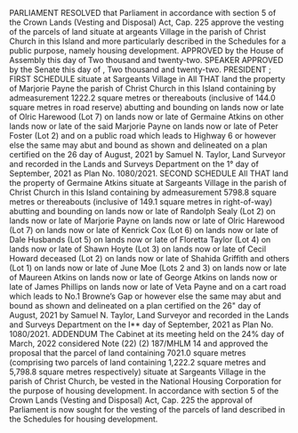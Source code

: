 PARLIAMENT
RESOLVED that Parliament in accordance with section 5 of the Crown Lands (Vesting and Disposal) Act, Cap. 225 approve the vesting of the parcels of land situate at argeants Village in the parish of Christ Church in this Island and more particularly described in the Schedules for a public purpose, namely housing development.
APPROVED by the House of Assembly this
day of
Two thousand and twenty-two.
SPEAKER
APPROVED by the Senate this
day of
, Two
thousand and twenty-two.
PRESIDENT
;
FIRST SCHEDULE
situate at Sargeants Village in
All THAT land the property of Marjorie Payne the parish of Christ Church in this Island containing by admeasurement 1222.2 square metres or thereabouts (inclusive of 144.0 square metres in road reserve) abutting and bounding on lands now or late of Olric Harewood (Lot 7) on lands now or late of Germaine Atkins on other lands now or late of the said Marjorie Payne on lands now or late of Peter Foster (Lot 2) and on a public road which leads to Highway 6 or however else the same may abut and bound as shown and delineated on a plan certified on the 26 day of August, 2021 by Samuel N. Taylor, Land Surveyor and recorded in the Lands and Surveys Department on the 1° day of September, 2021 as Plan No. 1080/2021.
SECOND SCHEDULE
All THAT land the
property of Germaine Atkins situate at Sargeants Village in the parish of Christ Church in this Island containing by admeasurement 5798.8 square metres or thereabouts (inclusive of 149.1 square metres in right-of-way) abutting and bounding on lands now or late of Randolph Sealy (Lot 2) on lands now or late of Marjorie Payne on lands now or late of Olric Harewood (Lot 7) on lands now or late of Kenrick Cox (Lot 6) on lands now or late of Dale Husbands (Lot 5) on lands now or late of Floretta Taylor (Lot 4) on lands now or late of Shawn Hoyte (Lot 3) on lands now or late of Cecil Howard deceased (Lot 2) on lands now or late of Shahida Griffith and others (Lot 1) on lands now or late of June Moe (Lots 2 and 3) on lands now or late of Maureen Atkins on lands now or late of George Atkins on lands now or late of James Phillips on lands now or late of Veta Payne and on a cart road which leads to No.1 Browne’s Gap or however else the same may abut and bound as shown and delineated on a plan certified on the 26" day of August, 2021 by Samuel N. Taylor, Land Surveyor and recorded in the Lands and Surveys Department on the I** day of September, 2021 as Plan No. 1080/2021.
ADDENDUM
The Cabinet at its meeting held on the 24% day of March, 2022 considered Note (22) (2) 187/MHLM 14 and approved the proposal that the parcel of land containing 7021.0 square metres (comprising two parcels of land containing 1,222.2 square metres and 5,798.8 square metres respectively) situate at Sargeants Village in the parish of Christ Church, be vested in the National Housing Corporation for the purpose of housing development.
In accordance with section 5 of the Crown Lands (Vesting and Disposal) Act, Cap. 225 the approval of Parliament is now sought for the vesting of the parcels of land described in the Schedules for housing development.
